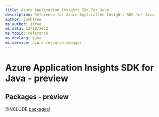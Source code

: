```yaml
---
title: Azure Application Insights SDK for Java
description: Reference for Azure Application Insights SDK for Java
author: joshfree
ms.author: jfree
ms.data: 12/10/2022
ms.topic: reference
ms.devlang: java
ms.service: azure-resource-manager
---
```

# Azure Application Insights SDK for Java - preview
## Packages - preview
[!INCLUDE [packages](application-insights-index.md)]